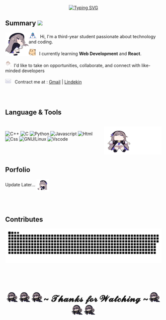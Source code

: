 <!-- Title -->
<p align="center">
<a href="https://git.io/typing-svg"><img src="https://readme-typing-svg.demolab.com?font=Fira+Code&pause=1000&color=FF6868FF&center=true&vCenter=true&repeat=false&width=435&lines=Hi👋%2C+My+name+is+Lakeserl" alt="Typing SVG" /></a>
</p>

## Summary <img src="https://media.giphy.com/media/mGcNjsfWAjY5AEZNw6/giphy.gif" width="50">

<img align="left" src="https://github.com/Lakeserl/Lakeserl/blob/main/assets/sleepy-herta.gif" alt="Herta" width="15%" />

<img alt="GIF" src="https://github.com/Lakeserl/Lakeserl/blob/main/assets/Developer.gif" width="25" /> &nbsp; Hi, I'm a third-year student passionate about technology and coding.

<img alt="GIF" src="https://github.com/Lakeserl/Lakeserl/blob/main/assets/hyperkitty.gif" width="22" />&nbsp;&nbsp; I currently learning **Web Development** and **React**.

<img alt="GIF" src="https://github.com/Lakeserl/Lakeserl/blob/main/assets/puppy.gif" width="20"/>&nbsp; I'd like to take on opportunities, collaborate, and connect with like-minded developers



<img alt="GIF" src="https://github.com/Lakeserl/Lakeserl/blob/main/assets/mail.gif" width="19"/>&nbsp;&nbsp; Contract me at : [Gmail](mailto:dinhlam18112003@gmail.com) | [Lindekin](https://www.linkedin.com/in/lâm-vũ-1a8672329/)


<br><br>

## Language & Tools 
<br>
<img align="right" src="https://github.com/Lakeserl/Lakeserl/blob/main/assets/lie-around-herta.gif" width="37%">
<p align="left">

![C++](https://img.shields.io/badge/C%2B%2B-00599C?style=flat&logo=c%2B%2B&logoColor=white)
![C](https://img.shields.io/badge/C-00599C?style=flat&logo=c&logoColor=white)
![Python](https://img.shields.io/badge/Python-FFD43B?style=flat&logo=python&logoColor=darkgreen)
![Javascript](https://img.shields.io/badge/JavaScript-323330?style=flat&logo=javascript&logoColor=F7DF1E)
![Html](https://img.shields.io/badge/HTML5-E34F26?style=flat&logo=html5&logoColor=white)
![Css](https://img.shields.io/badge/CSS3-1572B6?style=flat&logo=css3&logoColor=white)
![GNU/Linux](https://img.shields.io/badge/Linux-FCC624?style=flat&logo=linux&logoColor=black)
![Vscode](https://img.shields.io/badge/Visual_Studio_Code-0078D4?style=flat&logo=visual%20studio%20code&logoColor=white)
</p>

<br><br>

## Porfolio

Update Later... <img align="center" width="40" src="https://github.com/Lakeserl/Lakeserl/blob/main/assets/herta.gif">

<br><br>

<h2>Contributes</h2>

![snake gif](https://github.com/Lakeserl/Lakeserl/blob/output/github-snake-dark.svg)
<br><br><br><br>

<h1 align="center"><img width="40" alt="GIF" src="https://github.com/Lakeserl/Lakeserl/blob/main/assets/kurukuru-herta.gif"><img width="40" alt="GIF" src="https://github.com/Lakeserl/Lakeserl/blob/main/assets/kurukuru-herta.gif"><img width="40" alt="GIF" src="https://github.com/Lakeserl/Lakeserl/blob/main/assets/kurukuru-herta.gif">~ 𝓣𝓱𝓪𝓷𝓴𝓼 𝓯𝓸𝓻 𝓦𝓪𝓽𝓬𝓱𝓲𝓷𝓰 ~<img width="40" alt="GIF" src="https://github.com/Lakeserl/Lakeserl/blob/main/assets/kurukuru-herta.gif"><img width="40" alt="GIF" src="https://github.com/Lakeserl/Lakeserl/blob/main/assets/kurukuru-herta.gif"><img width="40" alt="GIF" src="https://github.com/Lakeserl/Lakeserl/blob/main/assets/kurukuru-herta.gif"></h1>


